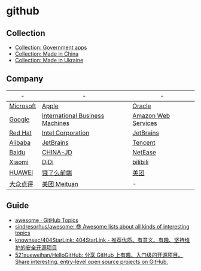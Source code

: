 # github

## Collection

- [Collection: Government apps](https://github.com/collections/government)
- [Collection: Made in China](https://github.com/collections/made-in-china)
- [Collection: Made in Ukraine](https://github.com/collections/made-in-ukraine)

## Company

| - | - | - |
|---|---|---|
| [Microsoft](https://github.com/microsoft) | [Apple](https://github.com/apple) | [Oracle](https://github.com/oracle) |
| [Google](https://github.com/google) | [International Business Machines](https://github.com/IBM) | [Amazon Web Services](https://github.com/aws) |
| [Red Hat](https://github.com/RedHatOfficial) | [Intel Corporation](https://github.com/intel) | [JetBrains](https://github.com/JetBrains) |
| [Alibaba](https://github.com/alibaba) | [JetBrains](https://github.com/JetBrains) | [Tencent](https://github.com/Tencent) |
| [Baidu](https://github.com/baidu) | [CHINA-JD](https://github.com/CHINA-JD) | [NetEase](https://github.com/NetEase) |
| [Xiaomi](https://github.com/XiaoMi) | [DiDi](https://github.com/didi) | [bilibili](https://github.com/bilibili) |
| [HUAWEI](https://github.com/Huawei) | [饿了么前端](https://github.com/ElemeFE) | [美团](https://github.com/Meituan-Dianping) |
| [大众点评](https://github.com/dianping) | [美团 Meituan](https://github.com/meituan) | - |

## Guide

- [awesome · GitHub Topics](https://github.com/topics/awesome)
- [sindresorhus/awesome: 😎 Awesome lists about all kinds of interesting topics](https://github.com/sindresorhus/awesome)
- [knownsec/404StarLink: 404StarLink - 推荐优质、有意义、有趣、坚持维护的安全开源项目](https://github.com/knownsec/404StarLink)
- [521xueweihan/HelloGitHub: 分享 GitHub 上有趣、入门级的开源项目。Share interesting, entry-level open source projects on GitHub.](https://github.com/521xueweihan/HelloGitHub)
